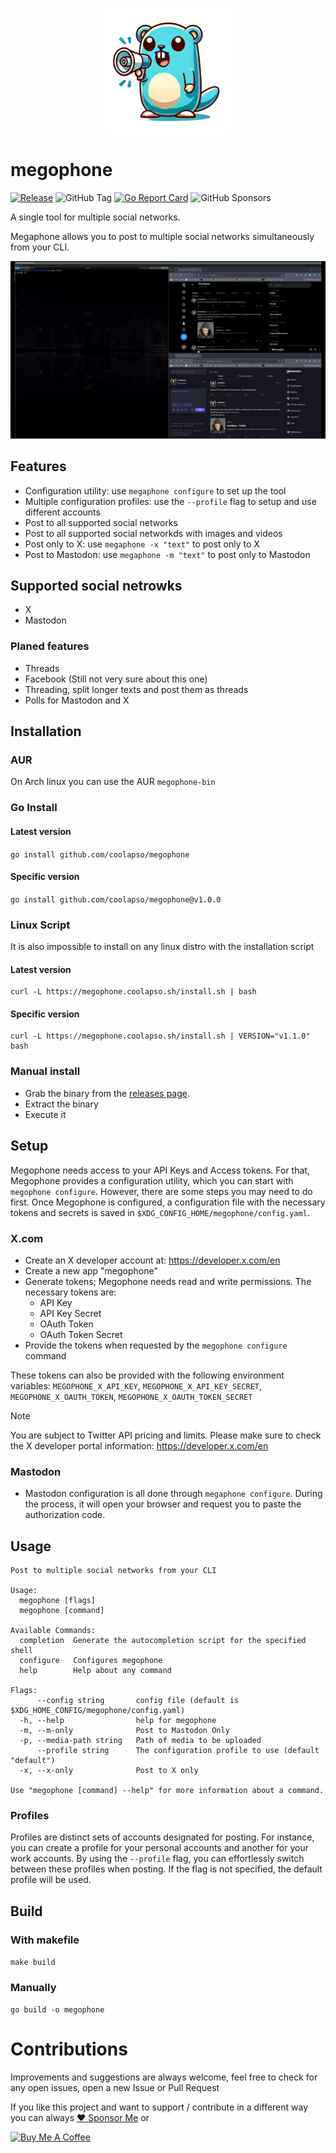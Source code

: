 <p align="center">
  <img src="https://github.com/coolapso/megophone/blob/main/media/megophone.png" width="200" >
</p>

# megophone
[![Release](https://github.com/coolapso/megophone/actions/workflows/release.yaml/badge.svg?branch=main)](https://github.com/coolapso/megophone/actions/workflows/release.yaml)
![GitHub Tag](https://img.shields.io/github/v/tag/coolapso/megophone?logo=semver&label=semver&labelColor=gray&color=green)
[![Go Report Card](https://goreportcard.com/badge/github.com/coolapso/megophone)](https://goreportcard.com/report/github.com/coolapso/megophone)
![GitHub Sponsors](https://img.shields.io/github/sponsors/coolapso?style=flat&logo=githubsponsors)

A single tool for multiple social networks.

Megaphone allows you to post to multiple social networks simultaneously from your CLI.
<p align="center">
  <img src="https://raw.githubusercontent.com/coolapso/megophone/refs/heads/main/media/usage.gif">
</p>

## Features

* Configuration utility: use `megaphone configure` to set up the tool
* Multiple configuration profiles: use the `--profile` flag to setup and use different accounts
* Post to all supported social networks
* Post to all supported social networkds with images and videos
* Post only to X: use `megaphone -x "text"` to post only to X
* Post to Mastodon: use `megaphone -m "text"` to post only to Mastodon


## Supported social netrowks
* X
* Mastodon

### Planed features

* Threads
* Facebook (Still not very sure about this one)
* Threading, split longer texts and post them as threads
* Polls for Mastodon and X

## Installation 

### AUR

On Arch linux you can use the AUR `megophone-bin`

### Go Install

#### Latest version 

`go install github.com/coolapso/megophone`

#### Specific version

`go install github.com/coolapso/megophone@v1.0.0`

### Linux Script

It is also impossible to install on any linux distro with the installation script

#### Latest version

```
curl -L https://megophone.coolapso.sh/install.sh | bash
```

#### Specific version

```
curl -L https://megophone.coolapso.sh/install.sh | VERSION="v1.1.0" bash
```

### Manual install

* Grab the binary from the [releases page](https://github.com/coolapso/megophone/releases).
* Extract the binary
* Execute it

## Setup

Megophone needs access to your API Keys and Access tokens. For that, Megophone provides a configuration utility, which you can start with `megophone configure`. However, there are some steps you may need to do first. Once Megophone is configured, a configuration file with the necessary tokens and secrets is saved in `$XDG_CONFIG_HOME/megophone/config.yaml`.

### X.com

* Create an X developer account at: https://developer.x.com/en
* Create a new app "megophone"
* Generate tokens; Megophone needs read and write permissions. The necessary tokens are: 
    * API Key
    * API Key Secret
    * OAuth Token
    * OAuth Token Secret
* Provide the tokens when requested by the `megophone configure` command

These tokens can also be provided with the following environment variables:
`MEGOPHONE_X_API_KEY`, `MEGOPHONE_X_API_KEY_SECRET`, `MEGOPHONE_X_OAUTH_TOKEN`, `MEGOPHONE_X_OAUTH_TOKEN_SECRET`

> [!NOTE]  
> You are subject to Twitter API pricing and limits. Please make sure to check the X developer portal information: https://developer.x.com/en

### Mastodon 

* Mastodon configuration is all done through `megaphone configure`. During the process, it will open your browser and request you to paste the authorization code.

## Usage 

```
Post to multiple social networks from your CLI

Usage:
  megophone [flags]
  megophone [command]

Available Commands:
  completion  Generate the autocompletion script for the specified shell
  configure   Configures megophone
  help        Help about any command

Flags:
      --config string       config file (default is $XDG_HOME_CONFIG/megophone/config.yaml)
  -h, --help                help for megophone
  -m, --m-only              Post to Mastodon Only
  -p, --media-path string   Path of media to be uploaded
      --profile string      The configuration profile to use (default "default")
  -x, --x-only              Post to X only

Use "megophone [command] --help" for more information about a command.
```

### Profiles

Profiles are distinct sets of accounts designated for posting. For instance, you can create a profile for your personal accounts and another for your work accounts. By using the `--profile` flag, you can effortlessly switch between these profiles when posting. If the flag is not specified, the default profile will be used.

## Build 

### With makefile

`make build`

### Manually

`go build -o megophone`

# Contributions

Improvements and suggestions are always welcome, feel free to check for any open issues, open a new Issue or Pull Request

If you like this project and want to support / contribute in a different way you can always [:heart: Sponsor Me](https://github.com/sponsors/coolapso) or

<a href="https://www.buymeacoffee.com/coolapso" target="_blank">
  <img src="https://cdn.buymeacoffee.com/buttons/default-yellow.png" alt="Buy Me A Coffee" style="height: 51px !important;width: 217px !important;" />
</a>
